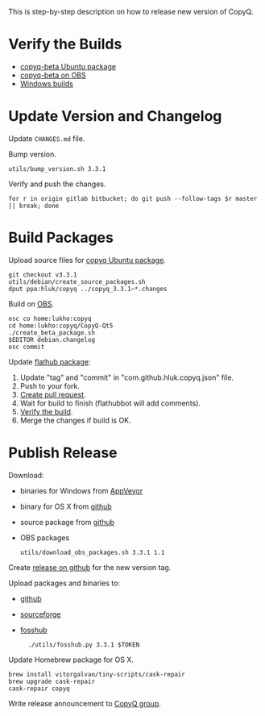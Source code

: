 This is step-by-step description on how to release new version of CopyQ.

# Verify the Builds

- [copyq-beta Ubuntu package](https://launchpad.net/~hluk/+archive/ubuntu/copyq-beta)
- [copyq-beta on OBS](https://build.opensuse.org/package/show/home:lukho:copyq-beta/CopyQ-Qt5-beta)
- [Windows builds](https://ci.appveyor.com/project/hluk/copyq)

# Update Version and Changelog

Update `CHANGES.md` file.

Bump version.

    utils/bump_version.sh 3.3.1

Verify and push the changes.

    for r in origin gitlab bitbucket; do git push --follow-tags $r master || break; done

# Build Packages

Upload source files for [copyq Ubuntu package](https://launchpad.net/~hluk/+archive/ubuntu/copyq).

    git checkout v3.3.1
    utils/debian/create_source_packages.sh
    dput ppa:hluk/copyq ../copyq_3.3.1~*.changes

Build on [OBS](https://build.opensuse.org/package/show/home:lukho:copyq/CopyQ-Qt5).

    osc co home:lukho:copyq
    cd home:lukho:copyq/CopyQ-Qt5
    ./create_beta_package.sh
    $EDITOR debian.changelog
    osc commit

Update [flathub package](https://github.com/flathub/com.github.hluk.copyq):

1. Update "tag" and "commit" in "com.github.hluk.copyq.json" file.
2. Push to your fork.
3. [Create pull request](https://github.com/flathub/com.github.hluk.copyq/compare/master...hluk:master).
4. Wait for build to finish (flathubbot will add comments).
5. [Verify the build](https://flathub.org/builds/#/).
6. Merge the changes if build is OK.

# Publish Release

Download:

- binaries for Windows from [AppVeyor](https://ci.appveyor.com/project/hluk/copyq)
- binary for OS X from [github](https://github.com/hluk/CopyQ/releases)
- source package from [github](https://github.com/hluk/CopyQ/releases)
- OBS packages

      utils/download_obs_packages.sh 3.3.1 1.1

Create [release on github](https://github.com/hluk/CopyQ/releases) for the new version tag.

Upload packages and binaries to:

- [github](https://github.com/hluk/CopyQ/releases)
- [sourceforge](https://sourceforge.net/projects/copyq/files/)
- [fosshub](https://www.fosshub.com/CopyQ.html)

        ./utils/fosshub.py 3.3.1 $TOKEN

Update Homebrew package for OS X.

    brew install vitorgalvao/tiny-scripts/cask-repair
    brew upgrade cask-repair
    cask-repair copyq

Write release announcement to [CopyQ group](https://groups.google.com/forum/#!forum/copyq).
